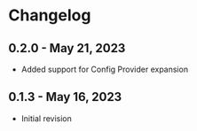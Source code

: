 # Changelog

## 0.2.0 - May 21, 2023

- Added support for Config Provider expansion

## 0.1.3 - May 16, 2023

- Initial revision